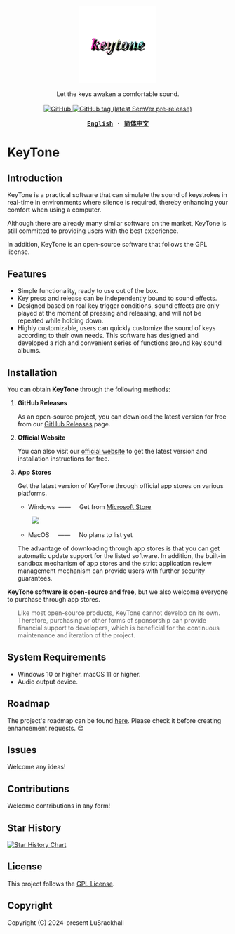 <p align="center" style="text-align: center">
  <img src="./frontend/src/assets/img/KeyTone.png" width="35%"><br/>
</p>
<p align="center">
  Let the keys awaken a comfortable sound.
  <br/>
  <br/>
  <a href="https://github.com/LuSrackhall/KeyTone/blob/main/LICENSE">
    <img alt="GitHub" src="https://img.shields.io/github/license/LuSrackhall/KeyTone"/>
  </a>
  <a href="https://github.com/LuSrackhall/KeyTone/tags" rel="nofollow">
    <img alt="GitHub tag (latest SemVer pre-release)" src="https://img.shields.io/github/v/tag/LuSrackhall/KeyTone?include_prereleases&label=version"/>
  </a>
</p>

<div align="center">
<strong>
<samp>

[English](README.md) · [简体中文](README.zh-CN.md)

</samp>
</strong>
</div>

# KeyTone

## Introduction

KeyTone is a practical software that can simulate the sound of keystrokes in real-time in environments where silence is required, thereby enhancing your comfort when using a computer.

Although there are already many similar software on the market, KeyTone is still committed to providing users with the best experience.

In addition, KeyTone is an open-source software that follows the GPL license.

## Features

* Simple functionality, ready to use out of the box.
* Key press and release can be independently bound to sound effects.
* Designed based on real key trigger conditions, sound effects are only played at the moment of pressing and releasing, and will not be repeated while holding down.
* Highly customizable, users can quickly customize the sound of keys according to their own needs. This software has designed and developed a rich and convenient series of functions around key sound albums.

## Installation

You can obtain **KeyTone** through the following methods:

1. **GitHub Releases**

   As an open-source project, you can download the latest version for free from our [GitHub Releases](https://github.com/LuSrackhall/KeyTone/releases) page.

2. **Official Website**

   You can also visit our [official website](https://keytone.xuanhall.com) to get the latest version and installation instructions for free.

3. **App Stores**

   Get the latest version of KeyTone through official app stores on various platforms.
   * Windows &nbsp;—— &nbsp;&nbsp;&nbsp; Get from [Microsoft Store](https://apps.microsoft.com/store/detail/9NGKDXHPGJXD?cid=DevShareMCLPCS)

      <a href="https://apps.microsoft.com/detail/9ngkdxhpgjxd?referrer=appbadge&mode=direct" style="display: inline-block; margin-left: 8px;">
          <img src="https://get.microsoft.com/images/en-us%20dark.svg" width="200"/>
      </a>

   * MacOS &nbsp;&nbsp;&nbsp; —— &nbsp;&nbsp;&nbsp; No plans to list yet

   The advantage of downloading through app stores is that you can get automatic update support for the listed software. In addition, the built-in sandbox mechanism of app stores and the strict application review management mechanism can provide users with further security guarantees.
  
**KeyTone software is open-source and free,** but we also welcome everyone to purchase through app stores.
<blockquote style="border-left:none; padding-left:0;">
<p>Like most open-source products, KeyTone cannot develop on its own. Therefore, purchasing or other forms of sponsorship can provide financial support to developers, which is beneficial for the continuous maintenance and iteration of the project.</p>
</blockquote>

## System Requirements

* Windows 10 or higher. macOS 11 or higher.
* Audio output device.

## Roadmap

The project's roadmap can be found [here](https://github.com/LuSrackhall/KeyTone/milestones). Please check it before creating enhancement requests. 😊

## Issues

Welcome any ideas!

## Contributions

Welcome contributions in any form!
<!-- Please check our contribution guidelines for details. -->

## Star History

<a href="https://www.star-history.com/#LuSrackhall/KeyTone&Date">
 <picture>
   <source media="(prefers-color-scheme: dark)" srcset="https://api.star-history.com/svg?repos=LuSrackhall/KeyTone&type=Date&theme=dark" />
   <source media="(prefers-color-scheme: light)" srcset="https://api.star-history.com/svg?repos=LuSrackhall/KeyTone&type=Date" />
   <img alt="Star History Chart" src="https://api.star-history.com/svg?repos=LuSrackhall/KeyTone&type=Date" />
 </picture>
</a>

## License

This project follows the [GPL License](https://github.com/LuSrackhall/KeyTone/blob/main/LICENSE).

## Copyright

Copyright (C) 2024-present LuSrackhall